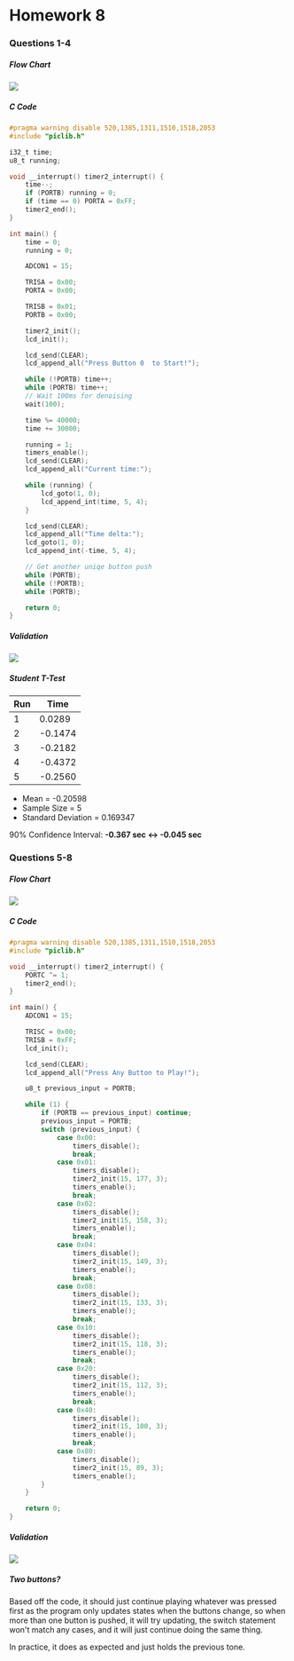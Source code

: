# Homework 8

### Questions 1-4

##### Flow Chart
![](Images/HW08_1.svg)

##### C Code
```c
#pragma warning disable 520,1385,1311,1510,1518,2053
#include "piclib.h"

i32_t time;
u8_t running;

void __interrupt() timer2_interrupt() {
    time--;
    if (PORTB) running = 0;
    if (time == 0) PORTA = 0xFF;
    timer2_end();
}

int main() {
    time = 0;
    running = 0;

    ADCON1 = 15;

    TRISA = 0x00;
    PORTA = 0x00;

    TRISB = 0x01;
    PORTB = 0x00;

    timer2_init();
    lcd_init();

    lcd_send(CLEAR);
    lcd_append_all("Press Button 0  to Start!");

    while (!PORTB) time++;
    while (PORTB) time++;
    // Wait 100ms for denoising
    wait(100);

    time %= 40000;
    time += 30000;

    running = 1;
    timers_enable();
    lcd_send(CLEAR);
    lcd_append_all("Current time:");

    while (running) {
        lcd_goto(1, 0);
        lcd_append_int(time, 5, 4);
    }

    lcd_send(CLEAR);
    lcd_append_all("Time delta:");
    lcd_goto(1, 0);
    lcd_append_int(-time, 5, 4);

    // Get another uniqe button push
    while (PORTB);
    while (!PORTB);
    while (PORTB);

    return 0;
}
```

##### Validation

![](Images/HW08_1.gif)

##### Student T-Test

| Run | Time    |
| --- | ------- |
| 1   | 0.0289  |
| 2   | -0.1474 |
| 3   | -0.2182 |
| 4   | -0.4372 |
| 5   | -0.2560 |
- Mean = -0.20598
- Sample Size = 5
- Standard Deviation = 0.169347

90% Confidence Interval: **-0.367 sec <-> -0.045 sec**

### Questions 5-8

##### Flow Chart
![](Images/HW08_2.svg)

##### C Code
```c
#pragma warning disable 520,1385,1311,1510,1518,2053
#include "piclib.h"

void __interrupt() timer2_interrupt() {
    PORTC ^= 1;
    timer2_end();
}

int main() {
    ADCON1 = 15;

    TRISC = 0x00;
    TRISB = 0xFF;
    lcd_init();

    lcd_send(CLEAR);
    lcd_append_all("Press Any Button to Play!");

    u8_t previous_input = PORTB;

    while (1) {
        if (PORTB == previous_input) continue;
        previous_input = PORTB;
        switch (previous_input) {
            case 0x00:
                timers_disable();
                break;
            case 0x01:
                timers_disable();
                timer2_init(15, 177, 3);
                timers_enable();
                break;
            case 0x02:
                timers_disable();
                timer2_init(15, 158, 3);
                timers_enable();
                break;
            case 0x04:
                timers_disable();
                timer2_init(15, 149, 3);
                timers_enable();
                break;
            case 0x08:
                timers_disable();
                timer2_init(15, 133, 3);
                timers_enable();
                break;
            case 0x10:
                timers_disable();
                timer2_init(15, 118, 3);
                timers_enable();
                break;
            case 0x20:
                timers_disable();
                timer2_init(15, 112, 3);
                timers_enable();
                break;
            case 0x40:
                timers_disable();
                timer2_init(15, 100, 3);
                timers_enable();
                break;
            case 0x80:
                timers_disable();
                timer2_init(15, 89, 3);
                timers_enable();
        }
    }

    return 0;
}
```

##### Validation

![](Images/HW08_2.gif)

##### Two buttons?

Based off the code, it should just continue playing whatever was pressed first as the program only updates states when the buttons change, so when more than one button is pushed, it will try updating, the switch statement won't match any cases, and it will just continue doing the same thing.

In practice, it does as expected and just holds the previous tone.
